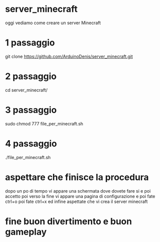 # server_minecraft
oggi vediamo come creare un server Minecraft
# 1 passaggio
git clone https://github.com/ArduinoDenis/server_minecraft.git
# 2 passaggio
cd server_minecraft/
# 3 passaggio
sudo chmod 777 file_per_minecraft.sh
# 4 passaggio
./file_per_minecraft.sh
# aspettare che finisce la procedura
dopo un po di tempo vi appare una schermata dove dovete fare si e poi accetto
poi verso la fine vi appare una pagina di configurazione e poi fate ctrl+o
poi fate ctrl+x
ed infine aspettate che vi crea il server minecraft
# fine buon divertimento e buon gameplay
